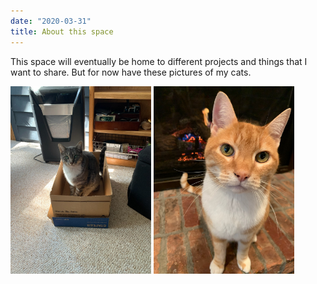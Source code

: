 ```yaml
---
date: "2020-03-31"
title: About this space
---
```


This space will eventually be home to different projects and things that I want to share. But for now have these pictures of my cats. 

<img src="Ozzie.jpg" width="225">

<img src="Loki.jpg" width="225">